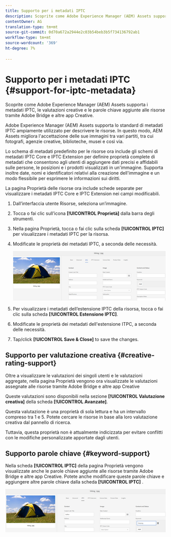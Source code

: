 ```yaml
---
title: Supporto per i metadati IPTC
description: Scoprite come Adobe Experience Manager (AEM) Assets supporta i metadati IPTC, le valutazioni creative e le parole chiave aggiunte alle risorse tramite  Adobe Bridge e altre app Creative.
contentOwner: AG
translation-type: tm+mt
source-git-commit: 0d70a672a2944e2c03b54beb3b5f734136792ab1
workflow-type: tm+mt
source-wordcount: '369'
ht-degree: 7%

---
```



# Supporto per i metadati IPTC {#support-for-iptc-metadata}

Scoprite come Adobe Experience Manager (AEM) Assets supporta i metadati IPTC, le valutazioni creative e le parole chiave aggiunte alle risorse tramite  Adobe Bridge e altre app Creative.

Adobe Experience Manager (AEM) Assets supporta lo standard di metadati IPTC ampiamente utilizzato per descrivere le risorse. In questo modo,  AEM Assets migliora l&#39;accettazione delle sue immagini tra vari partiti, tra cui fotografi, agenzie creative, biblioteche, musei e così via.

Lo schema di metadati predefinito per le risorse ora include gli schemi di metadati IPTC Core e IPTC Extension per definire proprietà complete di metadati che consentono agli utenti di aggiungere dati precisi e affidabili sulle persone, le posizioni e i prodotti visualizzati in un&#39;immagine. Supporta inoltre date, nomi e identificatori relativi alla creazione dell&#39;immagine e un modo flessibile per esprimere le informazioni sui diritti.

La pagina Proprietà delle risorse ora include schede separate per visualizzare i metadati IPTC Core e IPTC Extension nei campi modificabili.

1. Dall’interfaccia utente Risorse, seleziona un’immagine.
1. Tocca o fai clic sull’icona **[!UICONTROL Proprietà]** dalla barra degli strumenti.
1. Nella pagina Proprietà, tocca o fai clic sulla scheda **[!UICONTROL IPTC]** per visualizzare i metadati IPTC per la risorsa.
1. Modificate le proprietà dei metadati IPTC, a seconda delle necessità.

   ![iptc_tab](assets/iptc_tab.png)

1. Per visualizzare i metadati dell’estensione IPTC della risorsa, tocca o fai clic sulla scheda **[!UICONTROL Estensione IPTC]**.
1. Modificate le proprietà dei metadati dell&#39;estensione ITPC, a seconda delle necessità.
1. Tap/click **[!UICONTROL Save &amp; Close]** to save the changes.

## Supporto per valutazione creativa {#creative-rating-support}

Oltre a visualizzare le valutazioni dei singoli utenti e le valutazioni aggregate, nella pagina Proprietà vengono ora visualizzate le valutazioni assegnate alle risorse tramite  Adobe Bridge e altre app Creative

Queste valutazioni sono disponibili nella sezione **[!UICONTROL Valutazione creativa]** della scheda **[!UICONTROL Avanzate]**.

Questa valutazione è una proprietà di sola lettura e ha un intervallo compreso tra 1 e 5. Potete cercare le risorse in base alla loro valutazione creativa dal pannello di ricerca.

Tuttavia, questa proprietà non è attualmente indicizzata per evitare conflitti con le modifiche personalizzate apportate dagli utenti.

## Supporto parole chiave {#keyword-support}

Nella scheda **[!UICONTROL IPTC]** della pagina Proprietà vengono visualizzate anche le parole chiave aggiunte alle risorse tramite  Adobe Bridge e altre app Creative. Potete anche modificare queste parole chiave e aggiungere altre parole chiave dalla scheda **[!UICONTROL IPTC]** .

![keywords](assets/keywords.png)

